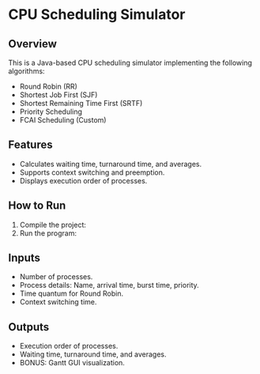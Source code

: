 # CPU Scheduling Simulator

## Overview
This is a Java-based CPU scheduling simulator implementing the following algorithms:
- Round Robin (RR)
- Shortest Job First (SJF)
- Shortest Remaining Time First (SRTF)
- Priority Scheduling
- FCAI Scheduling (Custom)

## Features
- Calculates waiting time, turnaround time, and averages.
- Supports context switching and preemption.
- Displays execution order of processes.

## How to Run
1. Compile the project:
2. Run the program:


## Inputs
- Number of processes.
- Process details: Name, arrival time, burst time, priority.
- Time quantum for Round Robin.
- Context switching time.

## Outputs
- Execution order of processes.
- Waiting time, turnaround time, and averages.
- BONUS: Gantt GUI visualization.

